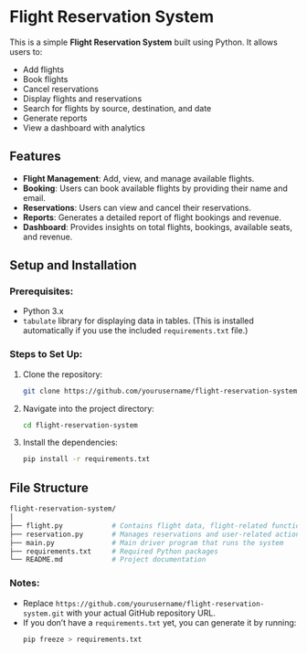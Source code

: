 # Flight Reservation System

This is a simple **Flight Reservation System** built using Python. It allows users to:

- Add flights
- Book flights
- Cancel reservations
- Display flights and reservations
- Search for flights by source, destination, and date
- Generate reports
- View a dashboard with analytics

## Features

- **Flight Management**: Add, view, and manage available flights.
- **Booking**: Users can book available flights by providing their name and email.
- **Reservations**: Users can view and cancel their reservations.
- **Reports**: Generates a detailed report of flight bookings and revenue.
- **Dashboard**: Provides insights on total flights, bookings, available seats, and revenue.

## Setup and Installation

### Prerequisites:

- Python 3.x
- `tabulate` library for displaying data in tables. (This is installed automatically if you use the included `requirements.txt` file.)

### Steps to Set Up:

1. Clone the repository:
   ```bash
   git clone https://github.com/yourusername/flight-reservation-system.git
   ```
2. Navigate into the project directory:
   ```bash
   cd flight-reservation-system
   ```
3. Install the dependencies:
   ```bash
   pip install -r requirements.txt
   ```

## File Structure

```bash
flight-reservation-system/
│
├── flight.py            # Contains flight data, flight-related functions
├── reservation.py       # Manages reservations and user-related actions
├── main.py              # Main driver program that runs the system
├── requirements.txt     # Required Python packages
└── README.md            # Project documentation
```


### Notes:
- Replace `https://github.com/yourusername/flight-reservation-system.git` with your actual GitHub repository URL.
- If you don’t have a `requirements.txt` yet, you can generate it by running:
  ```bash
  pip freeze > requirements.txt
